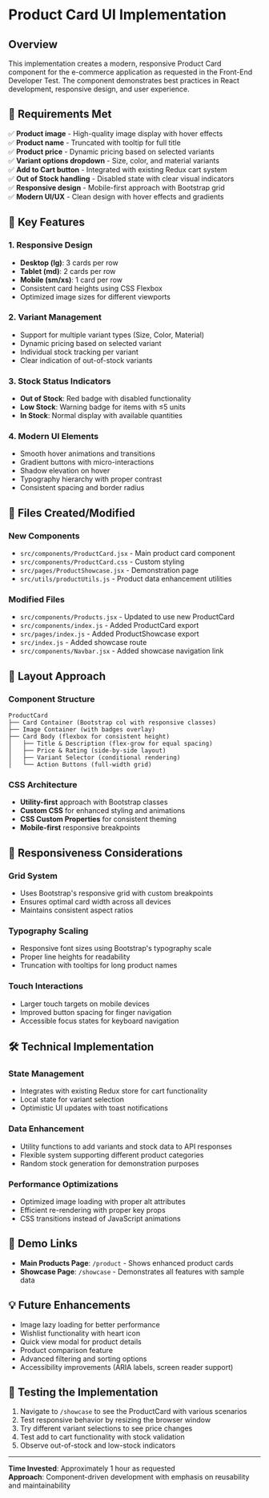 # Product Card UI Implementation

## Overview
This implementation creates a modern, responsive Product Card component for the e-commerce application as requested in the Front-End Developer Test. The component demonstrates best practices in React development, responsive design, and user experience.

## 🎯 Requirements Met

✅ **Product image** - High-quality image display with hover effects  
✅ **Product name** - Truncated with tooltip for full title  
✅ **Product price** - Dynamic pricing based on selected variants  
✅ **Variant options dropdown** - Size, color, and material variants  
✅ **Add to Cart button** - Integrated with existing Redux cart system  
✅ **Out of Stock handling** - Disabled state with clear visual indicators  
✅ **Responsive design** - Mobile-first approach with Bootstrap grid  
✅ **Modern UI/UX** - Clean design with hover effects and gradients  

## 🚀 Key Features

### 1. Responsive Design
- **Desktop (lg)**: 3 cards per row
- **Tablet (md)**: 2 cards per row  
- **Mobile (sm/xs)**: 1 card per row
- Consistent card heights using CSS Flexbox
- Optimized image sizes for different viewports

### 2. Variant Management
- Support for multiple variant types (Size, Color, Material)
- Dynamic pricing based on selected variant
- Individual stock tracking per variant
- Clear indication of out-of-stock variants

### 3. Stock Status Indicators
- **Out of Stock**: Red badge with disabled functionality
- **Low Stock**: Warning badge for items with ≤5 units
- **In Stock**: Normal display with available quantities

### 4. Modern UI Elements
- Smooth hover animations and transitions
- Gradient buttons with micro-interactions
- Shadow elevation on hover
- Typography hierarchy with proper contrast
- Consistent spacing and border radius

## 📁 Files Created/Modified

### New Components
- `src/components/ProductCard.jsx` - Main product card component
- `src/components/ProductCard.css` - Custom styling
- `src/pages/ProductShowcase.jsx` - Demonstration page
- `src/utils/productUtils.js` - Product data enhancement utilities

### Modified Files
- `src/components/Products.jsx` - Updated to use new ProductCard
- `src/components/index.js` - Added ProductCard export
- `src/pages/index.js` - Added ProductShowcase export
- `src/index.js` - Added showcase route
- `src/components/Navbar.jsx` - Added showcase navigation link

## 🎨 Layout Approach

### Component Structure
```
ProductCard
├── Card Container (Bootstrap col with responsive classes)
├── Image Container (with badges overlay)
├── Card Body (flexbox for consistent height)
│   ├── Title & Description (flex-grow for equal spacing)
│   ├── Price & Rating (side-by-side layout)
│   ├── Variant Selector (conditional rendering)
│   └── Action Buttons (full-width grid)
```

### CSS Architecture
- **Utility-first** approach with Bootstrap classes
- **Custom CSS** for enhanced styling and animations
- **CSS Custom Properties** for consistent theming
- **Mobile-first** responsive breakpoints

## 📱 Responsiveness Considerations

### Grid System
- Uses Bootstrap's responsive grid with custom breakpoints
- Ensures optimal card width across all devices
- Maintains consistent aspect ratios

### Typography Scaling
- Responsive font sizes using Bootstrap's typography scale
- Proper line heights for readability
- Truncation with tooltips for long product names

### Touch Interactions
- Larger touch targets on mobile devices
- Improved button spacing for finger navigation
- Accessible focus states for keyboard navigation

## 🛠 Technical Implementation

### State Management
- Integrates with existing Redux store for cart functionality
- Local state for variant selection
- Optimistic UI updates with toast notifications

### Data Enhancement
- Utility functions to add variants and stock data to API responses
- Flexible system supporting different product categories
- Random stock generation for demonstration purposes

### Performance Optimizations
- Optimized image loading with proper alt attributes
- Efficient re-rendering with proper key props
- CSS transitions instead of JavaScript animations

## 🔗 Demo Links

- **Main Products Page**: `/product` - Shows enhanced product cards
- **Showcase Page**: `/showcase` - Demonstrates all features with sample data

## 💡 Future Enhancements

- Image lazy loading for better performance
- Wishlist functionality with heart icon
- Quick view modal for product details
- Product comparison feature
- Advanced filtering and sorting options
- Accessibility improvements (ARIA labels, screen reader support)

## 🧪 Testing the Implementation

1. Navigate to `/showcase` to see the ProductCard with various scenarios
2. Test responsive behavior by resizing the browser window
3. Try different variant selections to see price changes
4. Test add to cart functionality with stock validation
5. Observe out-of-stock and low-stock indicators

---

**Time Invested**: Approximately 1 hour as requested  
**Approach**: Component-driven development with emphasis on reusability and maintainability 